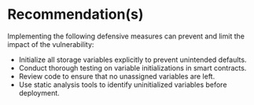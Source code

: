 # Recommendation(s)

Implementing the following defensive measures can prevent and limit the impact of the vulnerability:

- Initialize all storage variables explicitly to prevent unintended defaults.
- Conduct thorough testing on variable initializations in smart contracts.
- Review code to ensure that no unassigned variables are left.
- Use static analysis tools to identify uninitialized variables before deployment.
